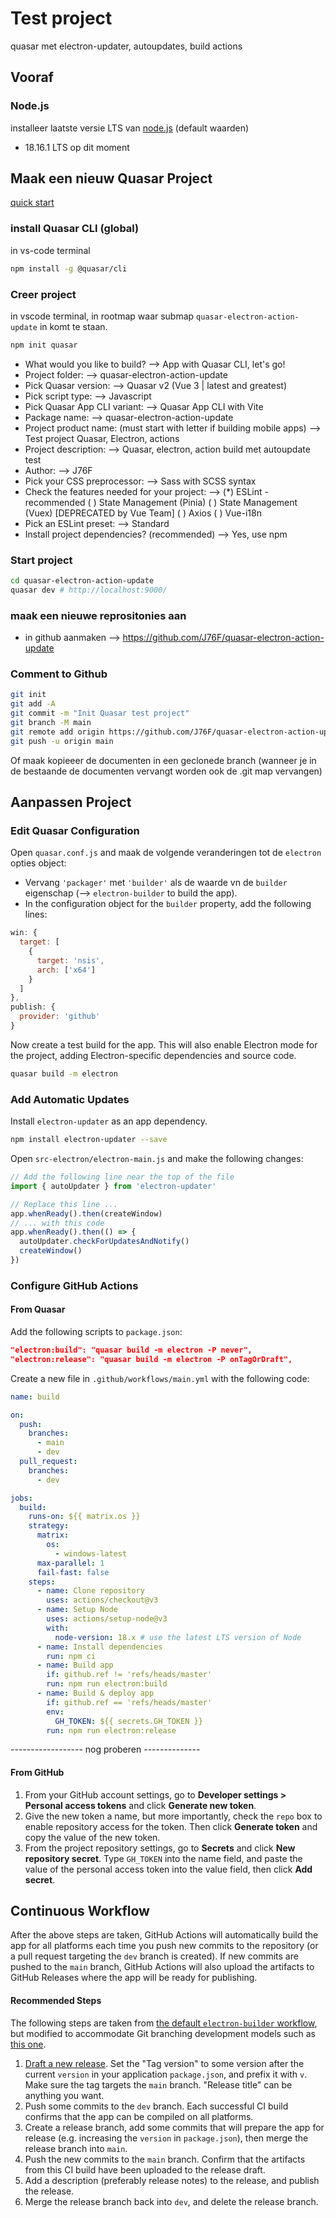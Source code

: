 # Test project 
quasar met electron-updater, autoupdates, 
build actions

## Vooraf
### Node.js
installeer laatste versie LTS van [node.js](https://nodejs.org/en) (default waarden)
- 18.16.1 LTS op dit moment

## Maak een nieuw Quasar Project
[quick start](https://quasar.dev/start/quick-start)

### install Quasar CLI (global)
in vs-code terminal
```bash
npm install -g @quasar/cli
```

### Creer project
in vscode terminal, in rootmap waar submap `quasar-electron-action-update` in komt te staan.
```bash
npm init quasar
```
- What would you like to build? --> App with Quasar CLI, let's go! 
- Project folder: --> quasar-electron-action-update
- Pick Quasar version: --> Quasar v2 (Vue 3 | latest and greatest)
- Pick script type: --> Javascript
- Pick Quasar App CLI variant: --> Quasar App CLI with Vite
- Package name: --> quasar-electron-action-update
- Project product name: (must start with letter if building mobile apps) --> Test project Quasar, Electron, actions
- Project description: --> Quasar, electron, action build met autoupdate test
- Author: --> J76F
- Pick your CSS preprocessor: --> Sass with SCSS syntax
- Check the features needed for your project: --> 
  (*)   ESLint - recommended
  ( )   State Management (Pinia)
  ( )   State Management (Vuex) [DEPRECATED by Vue Team]
  ( )   Axios
  ( )   Vue-i18n
- Pick an ESLint preset: --> Standard
- Install project dependencies? (recommended) --> Yes, use npm

### Start project
```bash
cd quasar-electron-action-update
quasar dev # http://localhost:9000/
```

### maak een nieuwe reprositonies aan
- in github aanmaken --> https://github.com/J76F/quasar-electron-action-update

### Comment to Github
```bash
git init
git add -A
git commit -m "Init Quasar test project"
git branch -M main
git remote add origin https://github.com/J76F/quasar-electron-action-update.git
git push -u origin main
```
Of maak kopieeer de documenten in een geclonede branch (wanneer je in de bestaande de documenten vervangt worden ook de .git map vervangen)

## Aanpassen Project
### Edit Quasar Configuration
Open `quasar.conf.js` and maak de volgende veranderingen tot de `electron` opties object:

-   Vervang `'packager'` met `'builder'` als de waarde vn de `builder` eigenschap (--> `electron-builder` to build the app).
-   In the configuration object for the `builder` property, add the following lines:

```js
win: {
  target: [
    {
      target: 'nsis',
      arch: ['x64']
    }
  ]
},
publish: {
  provider: 'github'
}
```

Now create a test build for the app.
This will also enable Electron mode for the project, adding Electron-specific dependencies and source code.

```bash
quasar build -m electron
```

### Add Automatic Updates

Install `electron-updater` as an app dependency.

```bash
npm install electron-updater --save
```

Open `src-electron/electron-main.js` and make the following changes:

```js
// Add the following line near the top of the file
import { autoUpdater } from 'electron-updater'

// Replace this line ...
app.whenReady().then(createWindow)
// ... with this code
app.whenReady().then(() => {
  autoUpdater.checkForUpdatesAndNotify()
  createWindow()
})
```

### Configure GitHub Actions

#### From Quasar

Add the following scripts to `package.json`:

```json
"electron:build": "quasar build -m electron -P never",
"electron:release": "quasar build -m electron -P onTagOrDraft",
```

Create a new file in `.github/workflows/main.yml` with the following code:

```yml
name: build

on:
  push:
    branches:
      - main
      - dev
  pull_request:
    branches:
      - dev

jobs:
  build:
    runs-on: ${{ matrix.os }}
    strategy:
      matrix:
        os:
          - windows-latest
      max-parallel: 1
      fail-fast: false
    steps:
      - name: Clone repository
        uses: actions/checkout@v3
      - name: Setup Node
        uses: actions/setup-node@v3
        with:
          node-version: 18.x # use the latest LTS version of Node
      - name: Install dependencies
        run: npm ci
      - name: Build app
        if: github.ref != 'refs/heads/master'
        run: npm run electron:build
      - name: Build & deploy app
        if: github.ref == 'refs/heads/master'
        env:
          GH_TOKEN: ${{ secrets.GH_TOKEN }}
        run: npm run electron:release
```

------------------ nog proberen --------------
#### From GitHub

1.  From your GitHub account settings, go to **Developer settings > Personal access tokens** and click **Generate new token**.
2.  Give the new token a name, but more importantly, check the `repo` box to enable repository access for the token.
    Then click **Generate token** and copy the value of the new token.
3.  From the project repository settings, go to **Secrets** and click **New repository secret**.
    Type `GH_TOKEN` into the name field, and paste the value of the personal access token into the value field, then click **Add secret**.

## Continuous Workflow

After the above steps are taken, GitHub Actions will automatically build the app for all platforms each time you push new commits to the repository (or a pull request targeting the `dev` branch is created).
If new commits are pushed to the `main` branch, GitHub Actions will also upload the artifacts to GitHub Releases where the app will be ready for publishing.

#### Recommended Steps

The following steps are taken from [the default `electron-builder` workflow](https://www.electron.build/configuration/publish#recommended-github-releases-workflow), but modified to accommodate Git branching development models such as [this one](https://nvie.com/posts/a-successful-git-branching-model/).

1.  [Draft a new release](https://help.github.com/articles/creating-releases/).
    Set the "Tag version" to some version after the current `version` in your application `package.json`, and prefix it with `v`.
    Make sure the tag targets the `main` branch.
    "Release title" can be anything you want.
2.  Push some commits to the `dev` branch.
    Each successful CI build confirms that the app can be compiled on all platforms.
3.  Create a release branch, add some commits that will prepare the app for release (e.g. increasing the `version` in `package.json`), then merge the release branch into `main`.
4.  Push the new commits to the `main` branch.
    Confirm that the artifacts from this CI build have been uploaded to the release draft.
4.  Add a description (preferably release notes) to the release, and publish the release.
5.  Merge the release branch back into `dev`, and delete the release branch.
